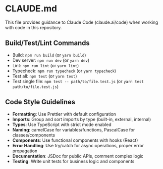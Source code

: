 # CLAUDE.md

This file provides guidance to Claude Code (claude.ai/code) when working with code in this repository.

## Build/Test/Lint Commands
- Build: `npm run build` (or `yarn build`) 
- Dev server: `npm run dev` (or `yarn dev`)
- Lint: `npm run lint` (or `yarn lint`)
- Typecheck: `npm run typecheck` (or `yarn typecheck`) 
- Test all: `npm test` (or `yarn test`)
- Test single file: `npm test -- path/to/file.test.js` (or `yarn test path/to/file.test.js`)

## Code Style Guidelines
- **Formatting**: Use Prettier with default configuration
- **Imports**: Group and sort imports by type (built-in, external, internal)
- **Types**: Use TypeScript with strict mode enabled
- **Naming**: camelCase for variables/functions, PascalCase for classes/components
- **Components**: Use functional components with hooks (React)
- **Error Handling**: Use try/catch for async operations, proper error propagation
- **Documentation**: JSDoc for public APIs, comment complex logic
- **Testing**: Write unit tests for business logic and components